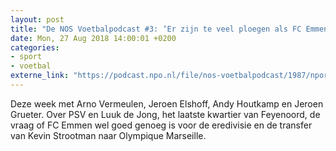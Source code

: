 ```yaml
---
layout: post
title: "De NOS Voetbalpodcast #3: ‘Er zijn te veel ploegen als FC Emmen in de eredivisie’"
date: Mon, 27 Aug 2018 14:00:01 +0200
categories: 
- sport 
- voetbal 
externe_link: "https://podcast.npo.nl/file/nos-voetbalpodcast/1987/nporadio1_nos-voetbalpodcast_20180827_de-nos-voetbalpodcast-3-er-zijn-te-veel-ploegen-als-fc-emmen-in-de-eredivisie.mp3"
---
```


Deze week met Arno Vermeulen, Jeroen Elshoff, Andy Houtkamp en Jeroen Grueter. Over PSV en Luuk de Jong, het laatste kwartier van Feyenoord, de vraag of FC Emmen wel goed genoeg is voor de eredivisie en de transfer van Kevin Strootman naar Olympique Marseille.
